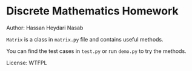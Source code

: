 # Discrete Mathematics Homework

Author: Hassan Heydari Nasab

`Matrix` is a class in `matrix.py` file and contains useful methods.

You can find the test cases in `test.py` or run `demo.py` to try the methods.

License: WTFPL
